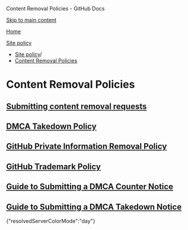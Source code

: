 Content Removal Policies - GitHub Docs

[Skip to main content](#main-content)

[Home](/en)

[Site policy](/en/site-policy)

* [Site policy](/en/site-policy)/
* [Content Removal Policies](/en/site-policy/content-removal-policies)

Content Removal Policies
==========

[Submitting content removal requests](/en/site-policy/content-removal-policies/submitting-content-removal-requests)
----------

[DMCA Takedown Policy](/en/site-policy/content-removal-policies/dmca-takedown-policy)
----------

[GitHub Private Information Removal Policy](/en/site-policy/content-removal-policies/github-private-information-removal-policy)
----------

[GitHub Trademark Policy](/en/site-policy/content-removal-policies/github-trademark-policy)
----------

[Guide to Submitting a DMCA Counter Notice](/en/site-policy/content-removal-policies/guide-to-submitting-a-dmca-counter-notice)
----------

[Guide to Submitting a DMCA Takedown Notice](/en/site-policy/content-removal-policies/guide-to-submitting-a-dmca-takedown-notice)
----------

{"resolvedServerColorMode":"day"}
